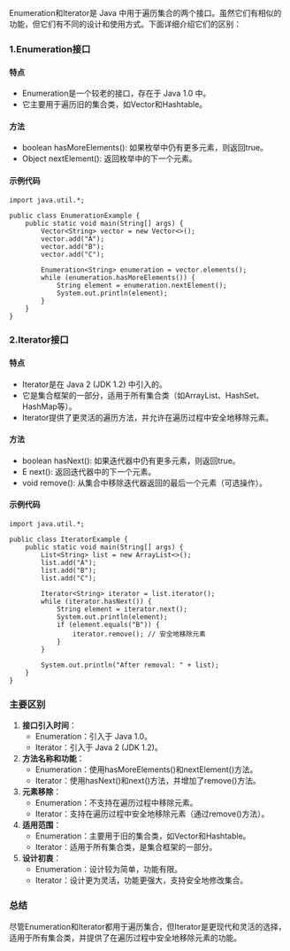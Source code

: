 Enumeration和Iterator是 Java 中用于遍历集合的两个接口。虽然它们有相似的功能，但它们有不同的设计和使用方式。下面详细介绍它们的区别：
### 1.Enumeration接口
#### 特点

- Enumeration是一个较老的接口，存在于 Java 1.0 中。
- 它主要用于遍历旧的集合类，如Vector和Hashtable。
#### 方法

- boolean hasMoreElements(): 如果枚举中仍有更多元素，则返回true。
- Object nextElement(): 返回枚举中的下一个元素。
#### 示例代码
```
import java.util.*;

public class EnumerationExample {
    public static void main(String[] args) {
        Vector<String> vector = new Vector<>();
        vector.add("A");
        vector.add("B");
        vector.add("C");

        Enumeration<String> enumeration = vector.elements();
        while (enumeration.hasMoreElements()) {
            String element = enumeration.nextElement();
            System.out.println(element);
        }
    }
}
```
### 2.Iterator接口
#### 特点

- Iterator是在 Java 2 (JDK 1.2) 中引入的。
- 它是集合框架的一部分，适用于所有集合类（如ArrayList、HashSet、HashMap等）。
- Iterator提供了更灵活的遍历方法，并允许在遍历过程中安全地移除元素。
#### 方法

- boolean hasNext(): 如果迭代器中仍有更多元素，则返回true。
- E next(): 返回迭代器中的下一个元素。
- void remove(): 从集合中移除迭代器返回的最后一个元素（可选操作）。
#### 示例代码
```
import java.util.*;

public class IteratorExample {
    public static void main(String[] args) {
        List<String> list = new ArrayList<>();
        list.add("A");
        list.add("B");
        list.add("C");

        Iterator<String> iterator = list.iterator();
        while (iterator.hasNext()) {
            String element = iterator.next();
            System.out.println(element);
            if (element.equals("B")) {
                iterator.remove(); // 安全地移除元素
            }
        }

        System.out.println("After removal: " + list);
    }
}
```
### 主要区别

1. **接口引入时间**：
   - Enumeration：引入于 Java 1.0。
   - Iterator：引入于 Java 2 (JDK 1.2)。
2. **方法名称和功能**：
   - Enumeration：使用hasMoreElements()和nextElement()方法。
   - Iterator：使用hasNext()和next()方法，并增加了remove()方法。
3. **元素移除**：
   - Enumeration：不支持在遍历过程中移除元素。
   - Iterator：支持在遍历过程中安全地移除元素（通过remove()方法）。
4. **适用范围**：
   - Enumeration：主要用于旧的集合类，如Vector和Hashtable。
   - Iterator：适用于所有集合类，是集合框架的一部分。
5. **设计初衷**：
   - Enumeration：设计较为简单，功能有限。
   - Iterator：设计更为灵活，功能更强大，支持安全地修改集合。
### 总结
尽管Enumeration和Iterator都用于遍历集合，但Iterator是更现代和灵活的选择，适用于所有集合类，并提供了在遍历过程中安全地移除元素的功能。
